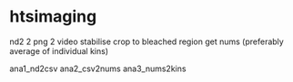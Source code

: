 # htsimaging

nd2 2 png 2 video
stabilise 
crop to bleached region
get nums (preferably average of individual kins)

ana1_nd2csv
ana2_csv2nums
ana3_nums2kins
